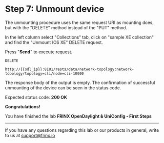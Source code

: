 # Step 7: Unmount device

The unmounting procedure uses the same request URI as mounting does, but with the "DELETE" method instead of the "PUT" method.

In the left column select "Collections" tab, click on "sample XE collection" and find the "Unmount IOS XE" DELETE request.

Press "**Send**" to execute request.

```
DELETE

http://{{odl_ip}}:8181/rests/data/network-topology:network-topology/topology=cli/node=cli-10000
```

The response body of the output is empty. The confirmation of successful unmounting of the device can be seen in the status code.

Expected status code: **200 OK**

**Congratulations!** 

You have finished the lab **FRINX OpenDaylight & UniConfig - First Steps**

---
If you have any questions regarding this lab or our products in general, write to us at [support@frinx.io](mailto:support@frinx.io)
